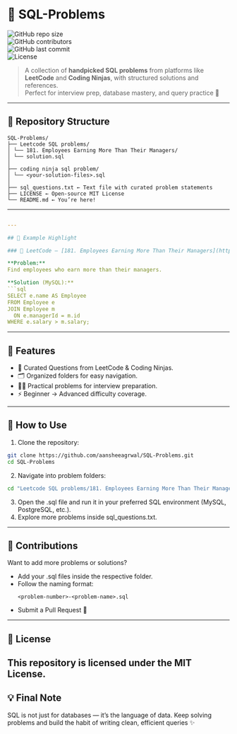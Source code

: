 # 🚀 SQL-Problems  

![GitHub repo size](https://img.shields.io/github/repo-size/aansheeagrwal/SQL-Problems?color=blueviolet)  
![GitHub contributors](https://img.shields.io/github/contributors/aansheeagrwal/SQL-Problems)  
![GitHub last commit](https://img.shields.io/github/last-commit/aansheeagrwal/SQL-Problems?color=success)  
![License](https://img.shields.io/badge/License-MIT-yellow.svg)  

> A collection of **handpicked SQL problems** from platforms like **LeetCode** and **Coding Ninjas**, with structured solutions and references.  
> Perfect for interview prep, database mastery, and query practice 🚀

---

## 📂 Repository Structure  
```
SQL-Problems/
├── Leetcode SQL problems/
│ └── 181. Employees Earning More Than Their Managers/
│ └── solution.sql
│
├── coding ninja sql problem/
│ └── <your-solution-files>.sql
│
├── sql_questions.txt ← Text file with curated problem statements
├── LICENSE ← Open-source MIT License
└── README.md ← You’re here!
```
---

```yaml

---

## 📝 Example Highlight  

### 🔹 LeetCode – [181. Employees Earning More Than Their Managers](https://leetcode.com/problems/employees-earning-more-than-their-managers/)  

**Problem:**  
Find employees who earn more than their managers.  

**Solution (MySQL):**  
```sql
SELECT e.name AS Employee
FROM Employee e
JOIN Employee m
  ON e.managerId = m.id
WHERE e.salary > m.salary;
```
---
## 📌 Features
- 📖 Curated Questions from LeetCode & Coding Ninjas.
- 🗂️ Organized folders for easy navigation.
- 🧑‍💻 Practical problems for interview preparation.
- ⚡ Beginner → Advanced difficulty coverage.
---
## 🚀 How to Use
1. Clone the repository:
```bash
git clone https://github.com/aansheeagrwal/SQL-Problems.git
cd SQL-Problems
```
2. Navigate into problem folders:
```bash
cd "Leetcode SQL problems/181. Employees Earning More Than Their Managers"
```
3. Open the .sql file and run it in your preferred SQL environment (MySQL, PostgreSQL, etc.).
4. Explore more problems inside sql_questions.txt.
---
## 🤝 Contributions
Want to add more problems or solutions?
 - Add your .sql files inside the respective folder.
 - Follow the naming format:
   ```php-template
   <problem-number>-<problem-name>.sql
   ```
- Submit a Pull Request 🚀
 ---
## 📜 License 
This repository is licensed under the MIT License.
---
## 💡 Final Note
SQL is not just for databases — it’s the language of data.
Keep solving problems and build the habit of writing clean, efficient queries ✨
